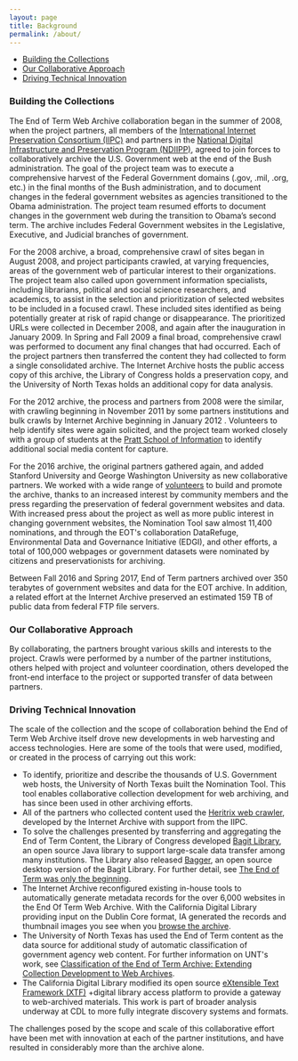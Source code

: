 ```yaml
---
layout: page
title: Background
permalink: /about/
---
```


* [Building the Collections](#building-the-collections)
* [Our Collaborative Approach](#our-collaborative-approach)
* [Driving Technical Innovation](#driving-technical-innovation)

### Building the Collections

The End of Term Web Archive collaboration began in the summer of 2008, when the project partners,
all members of the [International Internet Preservation Consortium (IIPC)][iipc] and partners in
the [National Digital Infrastructure and Preservation Program (NDIIPP)][ndiipp], agreed to join
forces to collaboratively archive the U.S. Government web at the end of the Bush administration.
The goal of the project team was to execute a comprehensive harvest of the Federal Government
domains (.gov, .mil, .org, etc.) in the final months of the Bush administration, and to document
changes in the federal government websites as agencies transitioned to the Obama administration.
The project team resumed efforts to document changes in the government web during the transition
to Obama’s second term. The archive includes Federal Government websites in the Legislative,
Executive, and Judicial branches of government.

For the 2008 archive, a broad, comprehensive crawl of sites began in August 2008, and project
participants crawled, at varying frequencies, areas of the government web of particular interest
to their organizations. The project team also called upon government information specialists,
including librarians, political and social science researchers, and academics, to assist in the
selection and prioritization of selected websites to be included in a focused crawl. These
included sites identified as being potentially greater at risk of rapid change or disappearance.
The prioritized URLs were collected in December 2008, and again after the inauguration in
January 2009. In Spring and Fall 2009 a final broad, comprehensive crawl was performed to document
any final changes that had occurred. Each of the project partners then transferred the content they
had collected to form a single consolidated archive. The Internet Archive hosts the public access
copy of this archive, the Library of Congress holds a preservation copy, and the University of
North Texas holds an additional copy for data analysis.

For the 2012 archive, the process and partners from 2008 were the similar, with crawling beginning
in November 2011 by some partners institutions and bulk crawls by Internet Archive beginning in
January 2012 . Volunteers to help identify sites were again solicited, and the project team worked
closely with a group of students at the [Pratt School of Information][volunteers_pratt] to
identify additional social media content for capture.

For the 2016 archive, the original partners gathered again, and added Stanford University and
George Washington University as new collaborative partners. We worked with a wide range of
[volunteers][volunteers_2012] to build and promote the archive, thanks to an increased interest
by community members and the press regarding the preservation of federal government websites and
data. With increased press about the project as well as more public interest in changing
government websites, the Nomination Tool saw almost 11,400 nominations, and through the EOT's
collaboration DataRefuge, Environmental Data and Governance Initiative (EDGI), and other efforts,
a total of 100,000 webpages or government datasets were nominated by citizens and preservationists
for archiving.

Between Fall 2016 and Spring 2017, End of Term partners archived over 350 terabytes of government
websites and data for the EOT archive. In addition, a related effort at the Internet Archive
preserved an estimated 159 TB of public data from federal FTP file servers.

### Our Collaborative Approach

By collaborating, the partners brought various skills and interests to the project. Crawls were
performed by a number of the partner institutions, others helped with project and volunteer
coordination, others developed the front-end interface to the project or supported transfer of
data between partners.

### Driving Technical Innovation

The scale of the collection and the scope of collaboration behind the End of Term Web Archive
itself drove new developments in web harvesting and access technologies. Here are some of the
tools that were used, modified, or created in the process of carrying out this work:

* To identify, prioritize and describe the thousands of U.S. Government web hosts, the University
of North Texas built the Nomination Tool. This tool enables collaborative collection development
for web archiving, and has since been used in other archiving efforts.
* All of the partners who collected content used the [Heritrix web crawler][heritrix],
developed by the Internet Archive with support from the IIPC.
* To solve the challenges presented by transferring and aggregating the End of Term Content, the
Library of Congress developed [Bagit Library][bagit_library],
an open source Java library to support large-scale
data transfer among many institutions. The Library also released [Bagger][bagger],
an open source desktop version of the Bagit Library.
For further detail, see [The End of Term was only the beginning][eot_beginning].
* The Internet Archive reconfigured existing in-house tools to automatically generate metadata
records for the over 6,000 websites in the End Of Term Web Archive. With the California Digital
Library providing input on the Dublin Core format, IA generated the records and thumbnail images
you see when you [browse the archive][eot_web_archive].
* The University of North Texas has used the End of Term content as the data source for additional
study of automatic classification of government agency web content. For further information on
UNT's work, see [Classification of the End of Term Archive: Extending Collection Development to
Web Archives][eot_classification].
* The California Digital Library modified its open source [eXtensible Text Framework (XTF)][xtf] +digital
library access platform to provide a gateway to web-archived materials. This work is part of
broader analysis underway at CDL to more fully integrate discovery systems and formats.

The challenges posed by the scope and scale of this collaborative effort have been met with
innovation at each of the partner institutions, and have resulted in considerably more than the
archive alone.

[iipc]: https://netpreserve.org/
[ndiipp]: https://www.digitalpreservation.gov/
[volunteers_2012]: http://freegovinfo.info/node/3739
[volunteers_pratt]: https://blogs.loc.gov/thesignal/2012/11/an-abundant-crop-the-end-of-term-harvest/
[heritrix]: https://webarchive.jira.com/wiki/spaces/Heritrix
[bagit_library]: http://sourceforge.net/projects/loc-xferutils/
[bagger]: https://groups.google.com/forum/#!topic/digital-curation/g6B7H_0zraM
[eot_beginning]: http://blogs.loc.gov/digitalpreservation/2011/07/the-end-of-term-was-only-the-beginning/
[eot_web_archive]: http://eotarchive.cdlib.org/search?browse-all=yes
[eot_classification]: https://webarchive.library.unt.edu/unteotcd/20131004144728/http://research.library.unt.edu/eotcd/wiki/Main_Page
[xtf]: http://xtf.cdlib.org/

